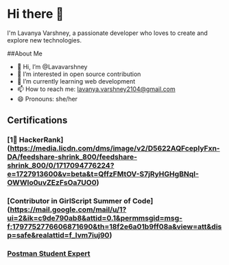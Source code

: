 # Hi there 👋
I'm Lavanya Varshney, a passionate developer who loves to create and explore new technologies.

##About Me
- 👋 Hi, I’m @Lavavarshney
- 👀 I’m interested in open source contribution
- 🌱 I’m currently learning web development
- 📫 How to reach me: lavanya.varshney2104@gmail.com
- 😄 Pronouns: she/her
  
## Certifications
### [1🥇 HackerRank] (https://media.licdn.com/dms/image/v2/D5622AQFcepIyFxn-DA/feedshare-shrink_800/feedshare-shrink_800/0/1717094776224?e=1727913600&v=beta&t=QffzFMtOV-S7jRyHGHgBNqI-OWWlo0uvZEzFsOa7UO0)
### [Contributor in GirlScript Summer of Code] (https://mail.google.com/mail/u/1?ui=2&ik=c9de790ab8&attid=0.1&permmsgid=msg-f:1797752776606871690&th=18f2e6a01b9ff08a&view=att&disp=safe&realattid=f_lvm7iuj90)
### [Postman Student Expert](https://api.badgr.io/public/assertions/zvNVjsKnRPWudrnPJDghTw)


<!---
Lavavarshney/Lavavarshney is a ✨ special ✨ repository because its `README.md` (this file) appears on your GitHub profile.
You can click the Preview link to take a look at your changes.
--->
